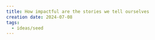```yaml
---
title: How impactful are the stories we tell ourselves
creation date: 2024-07-08
tags:
  - ideas/seed
---
```


